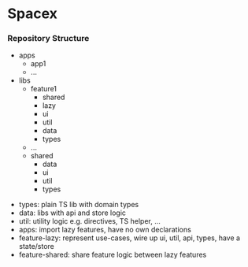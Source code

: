 # Spacex

### Repository Structure

- apps
  - app1
  - ...
- libs
  - feature1
    - shared
    - lazy
    - ui
    - util
    - data
    - types
  - ...
  - shared
    - data
    - ui
    - util
    - types

* types: plain TS lib with domain types
* data: libs with api and store logic
* util: utility logic e.g. directives, TS helper, ...
* apps: import lazy features, have no own declarations
* feature-lazy: represent use-cases, wire up ui, util, api, types, have a state/store
* feature-shared: share feature logic between lazy features
